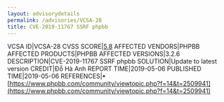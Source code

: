 ```yaml
---
layout: advisorydetails
permalink: /advisories/VCSA-28
title: CVE-2019-11767 SSRF phpbb
---
```

VCSA ID|VCSA-28
CVSS SCORE|[5.8](https://nvd.nist.gov/vuln-metrics/cvss/v3-calculator?calculator&version=3.0&vector=(CVSS:3.0/AV:N/AC:L/PR:N/UI:N/S:C/C:L/I:N/A:N))
AFFECTED VENDORS|PHPBB
AFFECTED PRODUCTS|PHPBB
AFFECTED VERSIONS|3.2.6
DESCRIPTION|CVE-2019-11767 SSRF phpbb
SOLUTION|Update to latest version
CREDIT|Đỗ Hà Anh
REPORT TIME|2019-05-06
PUBLISHED TIME|2019-05-06
REFERENCES|&#8226; [https://www.phpbb.com/community/viewtopic.php?f=14&t=2509941](https://www.phpbb.com/community/viewtopic.php?f=14&t=2509941)

